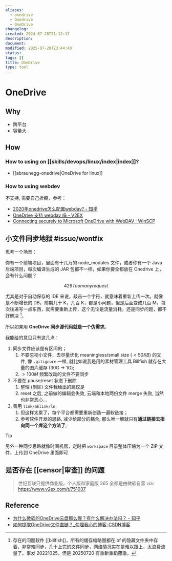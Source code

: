 ```yaml
---
aliases:
  - onedrive
  - Onedrive
  - OneDrive
changelog: 
created: 2024-07-28T21:12:17
description: 
document: 
modified: 2025-07-20T23:44:48
status: 
tags: []
title: OneDrive
type: tool
---
```


# OneDrive

## Why

- 跨平台
- 容量大

## How

### How to using on [[skills/devops/linux/index|index]]?

- [[abraunegg-onedrive|OneDrive for linux]]

### How to using webdev

不支持, 需要自己折腾，参考：

- [2020年onedrive怎么配置webdav? - 知乎](https://www.zhihu.com/question/388430389)
- [OneDrive 支持 webdav 吗 - V2EX](https://www.v2ex.com/t/285903)
- [Connecting securely to Microsoft OneDrive with WebDAV : WinSCP](https://winscp.net/eng/docs/guide_microsoft_onedrive)

## 小文件同步地狱 #issue/wontfix

思考一个场景：

你有一个前端项目，里面有十几万的 node_modules 文件，或者你有一个 Java 后端项目，每次编译生成的 JAR 包都不一样，如果你要全都放在 Onedrive 上，会有什么问题？

$$429 Too many request$$

尤其是对于自动保存的 IDE 来说，敲击一个字符，就意味着重新上传一次。就像是不断增长的 DB，前期几十 K，几百 K，都是小问题，但是后面变成几百 M，每次往进写一点东西，就需要重新上传，这个无论是流量消耗，还是同步问题，都不好解决 [^database-problem]。

所以如果用 **OneDrive 同步源代码就是一个伪需求**。

我能给的意见只有这几点：

1. 同步文件应该是有区间的；
	1. 不要忽视小文件，去尽量优化 meaningless/small size ($<50KB$) 的文件, 像 `.gitignore` 一样, 就比如说我是用的素材管理工具 Billfish 就存在大量的图片缓存 (30G -> 1G);
	2. $>100M$ 频繁改动的文件不要同步
2. 不要在 pause/reset 状态下删除
	1. 整理 (删除) 文件我给出的建议是
	2. reset 之后, 之前做的编辑会失效, 云端和本地两份文件 merge 失败, 当然也非常恶心...
3. 善用 `link/mklink/ln`
	1. 但这样太累了，每个平台都需要重新创造一遍软链接；
	2. 参考软件开发的思路, 减少给部分的耦合, 那么唯一解就只有**通过链接去指向同一个库这个方法了**;

> [!tip]
> 另外一种同步思路就像时间机器，定时把 `workspace` 目录整体压缩为一个 ZIP 文件，上传到 OneDrive 里面即可

## 是否存在 [[censor|审查]] 的问题

> 世纪互联只提供商业版，个人版和家庭版 365 全都是由微软自营
> via: https://www.v2ex.com/t/751037

## Reference

- [为什么微软的OneDrive云盘那么慢？有什么解决办法吗？ - 知乎](https://www.zhihu.com/question/397284246)
- [如何提取OneDrive文件直链？_勿埋我心的博客-CSDN博客](https://blog.csdn.net/qq_43523315/article/details/109450059)

[^database-problem]: 存在的问题软件 [[billfish]]，所有的缓存缩略图都在.bf 的隐藏文件夹中存着，非常难同步，几十上完的文件同步，网络情况实在是难以跟上，太浪费流量了。事发 20221025，但是 20250720 有重新重蹈覆辙。
